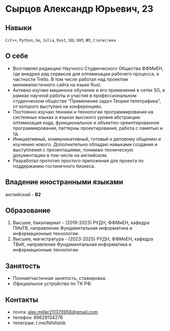 # **Сырцов Александр Юрьевич, 23**

## **Навыки**
`C/C++`, `Python`, `Go`, `Julia`, `Rust`, `SQL` `ООП`, `ФП`, `Статистика`

## **О себе**
- Возглавлял редакцию Научного Студенческого Общества ФФМиЕН, где внедрил ряд сервисов для оптимизации рабочего процесса, в частности Trello. В том числе работал над проектом минималистичного сайта на языке Rust.
- Активно изучаю машинное обучение и его применение в сетях 5G, в рамках научной работы и участия в профессиональном студенческом обществе "Применение задач Теории телетрафика", от которого выступаю на конференциях.
- Постоянно изучаю техники и технологии программирования на системных языках и языках высокого уровня абстракции: оптимизация кода, функциональное и объектно-ореинтированное программирование, паттерны проектирования, работа с памятью и тд.
- Инициативный, коммуникативный, готовый к деловому общению и изучению нового. Дополнительно обладаю навыками создания и выступления с презентациями, понимаю техническую документацию в том числе на английском.
- Разработал прототип простого приложения для проекта по поддержанию гостинечного бизнеса.

## **Владение иностранными языками**
английский - **B2**

## **Образование**
1. Высшее, бакалавриат - (2019-2023) РУДН, ФФМиЕН, кафедра ПИиТВ, направление Фундаметальная информатика и информационные технологии.
2. Высшее, магистратура - (2023-2025) РУДН, ФФМеЕН, кафедра ТВиК, направление Фундаментальная информатика и информационные технологии.

## **Занятость**
- Полная/частичная занятость, стажировка.
- Официальное устройство по ТК РФ.

## **Контакты**
- почта: alex.miller211370956@gmail.com
- телефон: 89629134276
- телеграм: t.me/Nihilistiik
